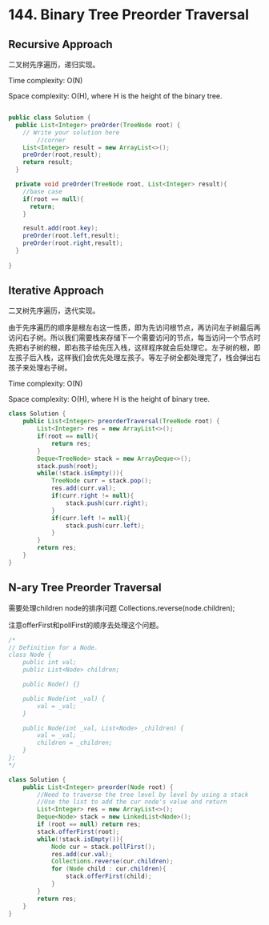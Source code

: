 # 144. Binary Tree Preorder Traversal

## Recursive Approach

二叉树先序遍历，递归实现。

Time complexity: O(N)

Space complexity: O(H), where H is the height of the binary tree.

```java

public class Solution {
  public List<Integer> preOrder(TreeNode root) {
    // Write your solution here
        //corner
    List<Integer> result = new ArrayList<>();  
    preOrder(root,result);
    return result;
  }

  private void preOrder(TreeNode root, List<Integer> result){
    //base case
    if(root == null){
      return;
    }

    result.add(root.key); 
    preOrder(root.left,result);
    preOrder(root.right,result);
  }
  
}

```

## Iterative Approach

二叉树先序遍历，迭代实现。

由于先序遍历的顺序是根左右这一性质，即为先访问根节点，再访问左子树最后再访问右子树。所以我们需要栈来存储下一个需要访问的节点，每当访问一个节点时先把右子树的根，即右孩子给先压入栈，这样程序就会后处理它。左子树的根，即左孩子后入栈，这样我们会优先处理左孩子。等左子树全都处理完了，栈会弹出右孩子来处理右子树。

Time complexity: O(N)

Space complexity: O(H), where H is the height of binary tree.

```java
class Solution {
    public List<Integer> preorderTraversal(TreeNode root) {
        List<Integer> res = new ArrayList<>();
        if(root == null){
            return res;
        }
        Deque<TreeNode> stack = new ArrayDeque<>();
        stack.push(root);
        while(!stack.isEmpty()){
            TreeNode curr = stack.pop();
            res.add(curr.val);
            if(curr.right != null){
                stack.push(curr.right);
            }
            if(curr.left != null){
                stack.push(curr.left);
            }
        }
        return res;
    }
}
```



## N-ary Tree Preorder Traversal

需要处理children node的排序问题 Collections.reverse(node.children);

注意offerFirst和pollFirst的顺序去处理这个问题。

```java
/*
// Definition for a Node.
class Node {
    public int val;
    public List<Node> children;

    public Node() {}

    public Node(int _val) {
        val = _val;
    }

    public Node(int _val, List<Node> _children) {
        val = _val;
        children = _children;
    }
};
*/

class Solution {
    public List<Integer> preorder(Node root) {
        //Need to traverse the tree level by level by using a stack
        //Use the list to add the cur node's value and return
        List<Integer> res = new ArrayList<>();
        Deque<Node> stack = new LinkedList<Node>();
        if (root == null) return res;
        stack.offerFirst(root);
        while(!stack.isEmpty()){
            Node cur = stack.pollFirst();
            res.add(cur.val);
            Collections.reverse(cur.children);
            for (Node child : cur.children){
                stack.offerFirst(child);
            }
        }
        return res;
    }
}
```

